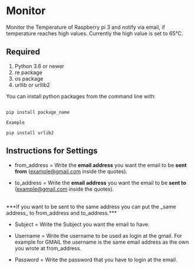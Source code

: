 # Monitor

Monitor the Temperature of Raspberry pi 3 and notify via email, if temperature reaches high values. Currently the high value is set to 65°C.

## Required

1. Python 3.6 or newer
2. re package
3. os package
4. urllib or urllib2

You can install python packages from the command line with:
```

pip install package_name

Example

pip install urlib2

```

## Instructions for Settings

- from_address = Write the **email address** you want the email to be **sent from** (example@gmail.com inside the quotes).

- to_address = Write the **email address** you want the email to be **sent to** (example@gmail.com inside the quotes).

<br>
***If you want to be sent to the same address you can put the _same address_ to from_address and to_address.***<br/>

- Subject = Write the Subject you want the email to have.

- Username = Write the username to be used as login at the gmail. For example for GMAIL the username is the same email address as the own you wrote at from_address.

- Password = Write the password that you have to login at the email.
